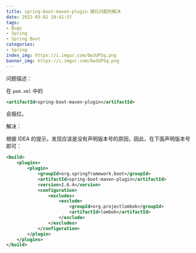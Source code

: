 ```yaml
---
title: spring-boot-maven-plugin 报红问题的解决
date: 2022-03-02 18:41:57
tags:
- Bugs
- Spring
- Spring Boot
categories:
- Spring
index_img: https://i.imgur.com/Ow3UPSq.png
banner_img: https://i.imgur.com/Ow3UPSq.png
---
```


问题描述：

在 `pom.xml` 中的

```xml
<artifactId>spring-boot-maven-plugin</artifactId>
```

会报红。

解决：

根据 IDEA 的提示，发现应该是没有声明版本号的原因，因此，在下面声明版本号即可：

```xml
<build>
    <plugins>
        <plugin>
            <groupId>org.springframework.boot</groupId>
            <artifactId>spring-boot-maven-plugin</artifactId>
            <version>2.6.4</version>
            <configuration>
                <excludes>
                    <exclude>
                        <groupId>org.projectlombok</groupId>
                        <artifactId>lombok</artifactId>
                    </exclude>
                </excludes>
            </configuration>
        </plugin>
    </plugins>
</build>
```

